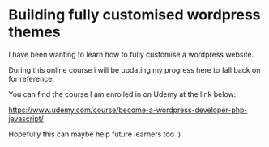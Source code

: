 # Building fully customised wordpress themes
I have been wanting to learn how to fully customise a wordpress website.

During this online course i will be updating my progress here to fall back on for reference. 

You can find the course I am enrolled in on Udemy at the link below:

https://www.udemy.com/course/become-a-wordpress-developer-php-javascript/

Hopefully this can maybe help future learners too :)
